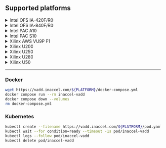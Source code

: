 ## Supported platforms

<details><summary>Intel OFS IA-420F/R0</summary><p>

* *06dd1e32478657c38c353dc048cdb7e0*
> ```sh
> export PLATFORM=intel/ofs_ia420fr0/06dd1e32478657c38c353dc048cdb7e0
> ```
</p></details>

<details><summary>Intel OFS IA-840F/R0</summary><p>

* *18f573d96298516d891fc9b6261e3a73*
> ```sh
> export PLATFORM=intel/ofs_ia840fr0/18f573d96298516d891fc9b6261e3a73
> ```
</p></details>

<details><summary>Intel PAC A10</summary><p>

* *38d782e3b6125343b9342433e348ac4c*
> ```sh
> export PLATFORM=intel/pac_a10/38d782e3b6125343b9342433e348ac4c
> ```
</p></details>

<details><summary>Intel PAC S10</summary><p>

* *9346116da52d5ca8b06aa9a389ef7c8d*
> ```sh
> export PLATFORM=intel/pac_s10/9346116da52d5ca8b06aa9a389ef7c8d
> ```
</p></details>

<details><summary>Xilinx AWS VU9P F1</summary><p>

* **AWS** | *dynamic-shell*
> ```sh
> export PLATFORM=xilinx/aws-vu9p-f1/dynamic-shell/aws
> ```
</p></details>

<details><summary>Xilinx U200</summary><p>

* *xdma_201830.2*
> ```sh
> export PLATFORM=xilinx/u200/xdma_201830.2
> ```
</p></details>

<details><summary>Xilinx U250</summary><p>

* **Azure** | *gen3x16_xdma_shell_2.1*
> ```sh
> export PLATFORM=xilinx/u250/gen3x16_xdma_shell_2.1/azure
> ```

* *xdma_201830.2*
> ```sh
> export PLATFORM=xilinx/u250/xdma_201830.2
> ```
</p></details>

<details><summary>Xilinx U280</summary><p>

* *gen3x16_xdma_base.1*
> ```sh
> export PLATFORM=xilinx/u280/gen3x16_xdma_base.1
> ```

* *xdma_201920.3*
> ```sh
> export PLATFORM=xilinx/u280/xdma_201920.3
> ```
</p></details>

<details><summary>Xilinx U50</summary><p>

* *gen3x16_xdma_201920.3*
> ```sh
> export PLATFORM=xilinx/u50/gen3x16_xdma_201920.3
> ```
</p></details>

---

### Docker

```sh
wget https://vadd.inaccel.com/${PLATFORM}/docker-compose.yml
docker compose run --rm inaccel-vadd
docker compose down --volumes
rm docker-compose.yml
```

### Kubernetes

```sh
kubectl create --filename https://vadd.inaccel.com/${PLATFORM}/pod.yaml
kubectl wait --for condition=ready --timeout -1s pod/inaccel-vadd
kubectl logs --follow pod/inaccel-vadd
kubectl delete pod/inaccel-vadd
```
